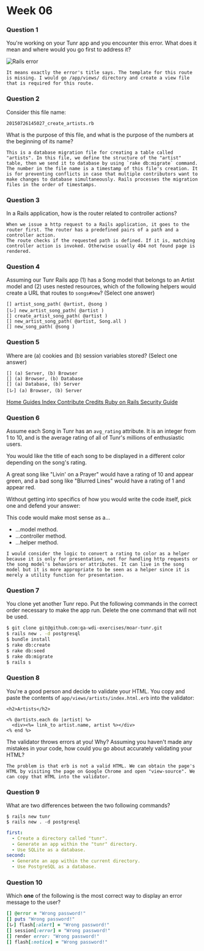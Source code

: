 # Week 06

### Question 1

You're working on your Tunr app and you encounter this error. What does it mean and where would you go first to address it?  

![Rails error](http://i.imgur.com/9NR7XNT.png)  

```text
It means exactly the error's title says. The template for this route is missing. I would go /app/views/ directory and create a view file that is required for this route.
```

### Question 2

Consider this file name:

```
20150726145027_create_artists.rb
```

What is the purpose of this file, and what is the purpose of the numbers at the beginning of its name?

```text
This is a database migration file for creating a table called "artists". In this file, we define the structure of the "artist" table, then we send it to database by using `rake db:migrate` command. The number in the file name is a timestamp of this file's creation. It is for preventing conflicts in case that multiple contributors want to make changes to database simultaneously. Rails processes the migration files in the order of timestamps.
```

### Question 3

In a Rails application, how is the router related to controller actions?  

```text
When we issue a http request to a Rails application, it goes to the router first. The router has a predefined pairs of a path and a controller action.
The route checks if the requested path is defined. If it is, matching controller action is invoked. Otherwise usually 404 not found page is rendered.
```

### Question 4

Assuming our Tunr Rails app (1) has a Song model that belongs to an Artist model and (2) uses nested resources, which of the following helpers would create a URL that routes to `songs#new`? (Select one answer)  

```
[] artist_song_path( @artist, @song )
[レ] new_artist_song_path( @artist )
[] create_artist_song_path( @artist )
[] new_artist_song_path( @artist, Song.all )
[] new_song_path( @song )
```

### Question 5

Where are (a) cookies and (b) session variables stored? (Select one answer)  

```
[] (a) Server, (b) Browser  
[] (a) Browser, (b) Database  
[] (a) Database, (b) Server  
[レ] (a) Browser, (b) Server  
```

[Home Guides Index Contribute Credits
Ruby on Rails Security Guide](http://guides.rubyonrails.org/security.html)

### Question 6

Assume each Song in Tunr has an `avg_rating` attribute. It is an integer from 1 to 10, and is the average rating of all of Tunr's millions of enthusiastic users.

You would like the title of each song to be displayed in a different color depending on the song's rating.

A great song like "Livin' on a Prayer" would have a rating of 10 and appear green, and a bad song like "Blurred Lines" would have a rating of 1 and appear red.

Without getting into specifics of how you would write the code itself, pick one and defend your answer:

This code would make most sense as a...
- ...model method.
- ...controller method.
- ...helper method.

```text
I would consider the logic to convert a rating to color as a helper because it is only for presentation, not for handling http requests or the song model's behaviors or attributes. It can live in the song model but it is more appropriate to be seen as a helper since it is merely a utility function for presentation.
```

### Question 7

You clone yet another Tunr repo. Put the following commands in the correct order necessary to make the app run. Delete the one command that will not be used.

```bash
$ git clone git@github.com:ga-wdi-exercises/moar-tunr.git
$ rails new . -d postgresql
$ bundle install
$ rake db:create
$ rake db:seed
$ rake db:migrate
$ rails s
```

### Question 8

You're a good person and decide to validate your HTML. You copy and paste the contents of `app/views/artists/index.html.erb` into the validator:

```erb
<h2>Artists</h2>

<% @artists.each do |artist| %>
  <div><%= link_to artist.name, artist %></div>
<% end %>
```

The validator throws errors at you! Why? Assuming you haven't made any mistakes in your code, how could you go about accurately validating your HTML?

```
The problem is that erb is not a valid HTML. We can obtain the page's HTML by visiting the page on Google Chrome and open "view-source". We can copy that HTML into the validator.
```

### Question 9

What are two differences between the two following commands?

```
$ rails new tunr
$ rails new . -d postgresql
```

```yaml
first:
  - Create a directory called "tunr".
  - Generate an app within the "tunr" directory.
  - Use SQLite as a database.
second:
  - Generate an app within the current directory.
  - Use PostgreSQL as a database.
```

### Question 10

Which **one** of the following is the most correct way to display an error message to the user?

```rb
[] @error = "Wrong password!"
[] puts "Wrong password!"
[レ] flash[:alert] = "Wrong password!"
[] session[:error] = "Wrong password!"
[] render error: "Wrong password!"
[] flash[:notice] = "Wrong password!"
```

